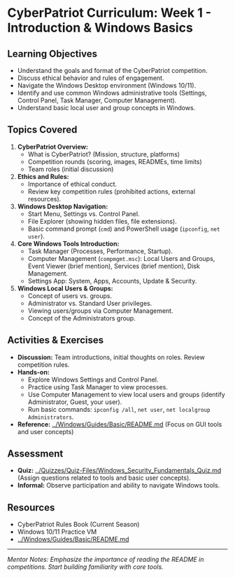 # CyberPatriot Curriculum: Week 1 - Introduction & Windows Basics

## Learning Objectives

-   Understand the goals and format of the CyberPatriot competition.
-   Discuss ethical behavior and rules of engagement.
-   Navigate the Windows Desktop environment (Windows 10/11).
-   Identify and use common Windows administrative tools (Settings, Control Panel, Task Manager, Computer Management).
-   Understand basic local user and group concepts in Windows.

## Topics Covered

1.  **CyberPatriot Overview:**
    *   What is CyberPatriot? (Mission, structure, platforms)
    *   Competition rounds (scoring, images, READMEs, time limits)
    *   Team roles (initial discussion)
2.  **Ethics and Rules:**
    *   Importance of ethical conduct.
    *   Review key competition rules (prohibited actions, external resources).
3.  **Windows Desktop Navigation:**
    *   Start Menu, Settings vs. Control Panel.
    *   File Explorer (showing hidden files, file extensions).
    *   Basic command prompt (`cmd`) and PowerShell usage (`ipconfig`, `net user`).
4.  **Core Windows Tools Introduction:**
    *   Task Manager (Processes, Performance, Startup).
    *   Computer Management (`compmgmt.msc`): Local Users and Groups, Event Viewer (brief mention), Services (brief mention), Disk Management.
    *   Settings App: System, Apps, Accounts, Update & Security.
5.  **Windows Local Users & Groups:**
    *   Concept of users vs. groups.
    *   Administrator vs. Standard User privileges.
    *   Viewing users/groups via Computer Management.
    *   Concept of the Administrators group.

## Activities & Exercises

-   **Discussion:** Team introductions, initial thoughts on roles. Review competition rules.
-   **Hands-on:**
    *   Explore Windows Settings and Control Panel.
    *   Practice using Task Manager to view processes.
    *   Use Computer Management to view local users and groups (identify Administrator, Guest, your user).
    *   Run basic commands: `ipconfig /all`, `net user`, `net localgroup Administrators`.
-   **Reference:** [../Windows/Guides/Basic/README.md](../Windows/Guides/Basic/README.md) (Focus on GUI tools and user concepts)

## Assessment

-   **Quiz:** [../Quizzes/Quiz-Files/Windows_Security_Fundamentals_Quiz.md](../Quizzes/Quiz-Files/Windows_Security_Fundamentals_Quiz.md) (Assign questions related to tools and basic user concepts).
-   **Informal:** Observe participation and ability to navigate Windows tools.

## Resources

-   CyberPatriot Rules Book (Current Season)
-   Windows 10/11 Practice VM
-   [../Windows/Guides/Basic/README.md](../Windows/Guides/Basic/README.md)

---
*Mentor Notes: Emphasize the importance of reading the README in competitions. Start building familiarity with core tools.*
